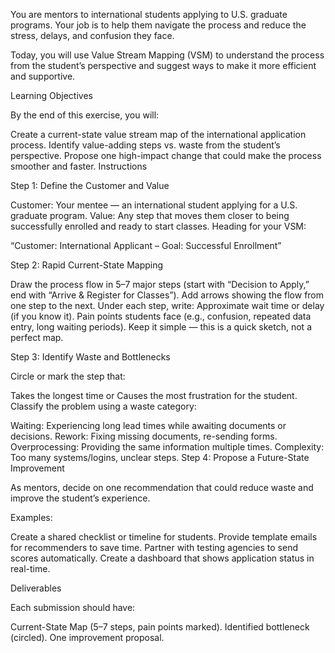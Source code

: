 You are mentors to international students applying to U.S. graduate programs. Your job is to help them navigate the process and reduce the stress, delays, and confusion they face.

Today, you will use Value Stream Mapping (VSM) to understand the process from the student’s perspective and suggest ways to make it more efficient and supportive.

Learning Objectives

By the end of this exercise, you will:

Create a current-state value stream map of the international application process.
Identify value-adding steps vs. waste from the student’s perspective.
Propose one high-impact change that could make the process smoother and faster.
Instructions  

Step 1: Define the Customer and Value  

Customer: Your mentee — an international student applying for a U.S. graduate program.
Value: Any step that moves them closer to being successfully enrolled and ready to start classes.
Heading for your VSM:

“Customer: International Applicant – Goal: Successful Enrollment”

Step 2: Rapid Current-State Mapping  

Draw the process flow in 5–7 major steps (start with “Decision to Apply,” end with “Arrive & Register for Classes”).
Add arrows showing the flow from one step to the next.
Under each step, write:
Approximate wait time or delay (if you know it).
Pain points students face (e.g., confusion, repeated data entry, long waiting periods).
Keep it simple — this is a quick sketch, not a perfect map.

Step 3: Identify Waste and Bottlenecks  

Circle or mark the step that:

Takes the longest time or
Causes the most frustration for the student.
Classify the problem using a waste category:

Waiting: Experiencing long lead times while awaiting documents or decisions.
Rework: Fixing missing documents, re-sending forms.
Overprocessing: Providing the same information multiple times.
Complexity: Too many systems/logins, unclear steps.
Step 4: Propose a Future-State Improvement  

As mentors, decide on one recommendation that could reduce waste and improve the student’s experience.

Examples:

Create a shared checklist or timeline for students.
Provide template emails for recommenders to save time.
Partner with testing agencies to send scores automatically.
Create a dashboard that shows application status in real-time.
 

Deliverables

Each submission should have:

Current-State Map (5–7 steps, pain points marked).
Identified bottleneck (circled).
One improvement proposal.